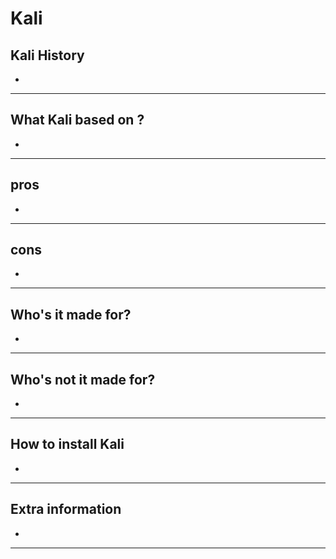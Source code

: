 # Kali

## Kali History

- 

---
## What Kali based on ?

- 
---
## pros
-



---
## cons
-


---
## Who's it made for?
-


---
## Who's not it made for?
-

---
## How to install Kali
-


---

## Extra information
-
 
---